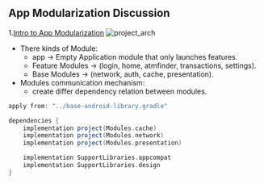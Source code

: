## App Modularization Discussion 

1.[Intro to App Modularization][intro_modular]
![project_arch][project_arch]
+ There kinds of Module:
	- app → Empty Application module that only launches features.
	- Feature Modules → (login, home, atmfinder, transactions, settings).
	- Base Modules → (network, auth, cache, presentation). 
+ Modules communication mechanism:
	- create differ dependency relation between modules.
```groovy
apply from: "../base-android-library.gradle"

dependencies {
    implementation project(Modules.cache)
    implementation project(Modules.network)
    implementation project(Modules.presentation)

    implementation SupportLibraries.appcompat
    implementation SupportLibraries.design
}
```

[intro_modular]:https://proandroiddev.com/intro-to-app-modularization-42411e4c421e
[project_arch]:https://cdn-images-1.medium.com/max/800/1*JiBapD4I99K4sgHVDYfXIA.png
